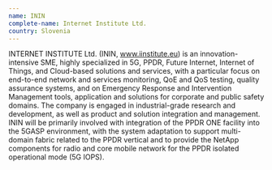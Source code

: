```yaml
---
name: ININ
complete-name: Internet Institute Ltd.
country: Slovenia
---
```


INTERNET INSTITUTE Ltd. (ININ, www.iinstitute.eu) is an innovation-intensive SME, highly specialized in 5G, PPDR, Future Internet, Internet of Things, and Cloud-based solutions and services, with a particular focus on end-to-end network and services monitoring, QoE and QoS testing, quality assurance systems, and on Emergency Response and Intervention Management tools, application and solutions for corporate and public safety domains. The company is engaged in industrial-grade research and development, as well as product and solution integration and management. ININ will be primarily involved with integration of the PPDR ONE facility into the 5GASP environment, with the system adaptation to support multi-domain fabric related to the PPDR vertical and to provide the NetApp components for radio and core mobile network for the PPDR isolated operational mode (5G IOPS).